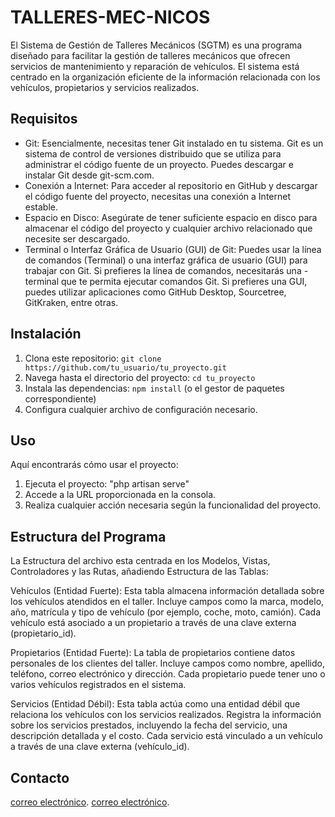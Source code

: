 # TALLERES-MEC-NICOS

El Sistema de Gestión de Talleres Mecánicos (SGTM) es una programa diseñado para facilitar la gestión de talleres mecánicos que ofrecen servicios de mantenimiento y reparación de vehículos. El sistema está centrado en la organización eficiente de la información relacionada con los vehículos, propietarios y servicios realizados.

## Requisitos

- Git: Esencialmente, necesitas tener Git instalado en tu sistema. Git es un sistema de control de versiones distribuido que se utiliza para administrar el código fuente de un proyecto. Puedes descargar e instalar Git desde git-scm.com.
- Conexión a Internet: Para acceder al repositorio en GitHub y descargar el código fuente del proyecto, necesitas una conexión a Internet estable.
- Espacio en Disco: Asegúrate de tener suficiente espacio en disco para almacenar el código del proyecto y cualquier archivo relacionado que necesite ser descargado.
- Terminal o Interfaz Gráfica de Usuario (GUI) de Git: Puedes usar la línea de comandos (Terminal) o una interfaz gráfica de usuario (GUI) para trabajar con Git. Si prefieres la línea de comandos, necesitarás una - terminal que te permita ejecutar comandos Git. Si prefieres una GUI, puedes utilizar aplicaciones como GitHub Desktop, Sourcetree, GitKraken, entre otras.

## Instalación

1. Clona este repositorio: `git clone https://github.com/tu_usuario/tu_proyecto.git`
2. Navega hasta el directorio del proyecto: `cd tu_proyecto`
3. Instala las dependencias: `npm install` (o el gestor de paquetes correspondiente)
4. Configura cualquier archivo de configuración necesario.

## Uso

Aquí encontrarás cómo usar el proyecto:

1. Ejecuta el proyecto: "php artisan serve" 
2. Accede a la URL proporcionada en la consola.
3. Realiza cualquier acción necesaria según la funcionalidad del proyecto.


## Estructura del Programa

La Estructura del archivo esta centrada en los Modelos, Vistas, Controladores y las Rutas, añadiendo Estructura de las Tablas:

Vehículos (Entidad Fuerte):
Esta tabla almacena información detallada sobre los vehículos atendidos en el taller.
Incluye campos como la marca, modelo, año, matrícula y tipo de vehículo (por ejemplo, coche, moto, camión).
Cada vehículo está asociado a un propietario a través de una clave externa (propietario_id).

Propietarios (Entidad Fuerte):
La tabla de propietarios contiene datos personales de los clientes del taller.
Incluye campos como nombre, apellido, teléfono, correo electrónico y dirección.
Cada propietario puede tener uno o varios vehículos registrados en el sistema.

Servicios (Entidad Débil):
Esta tabla actúa como una entidad débil que relaciona los vehículos con los servicios realizados.
Registra la información sobre los servicios prestados, incluyendo la fecha del servicio, una descripción detallada y el costo.
Cada servicio está vinculado a un vehículo a través de una clave externa (vehículo_id).


## Contacto

[correo electrónico](juanmanuelflorezescobar@gmail.com).
[correo electrónico](giovannisaavedra160@gmail.com).
